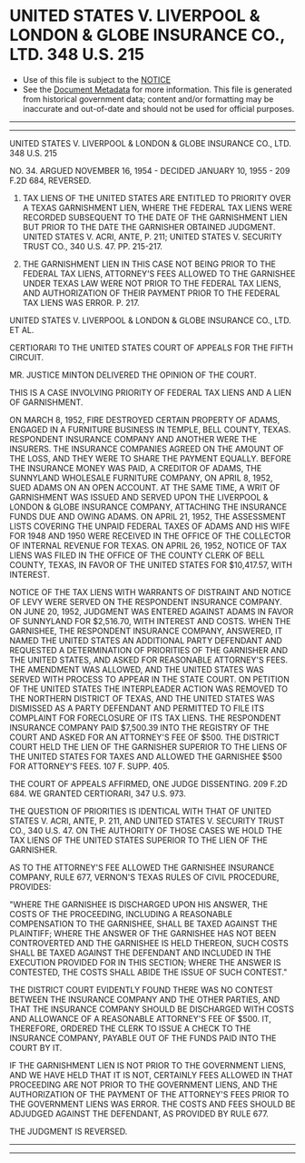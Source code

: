 ---
---

# UNITED STATES V. LIVERPOOL & LONDON & GLOBE INSURANCE CO., LTD. 348 U.S. 215

* Use of this file is subject to the [NOTICE](https://github.com/publicdocs/notice/blob/master/NOTICE)
* See the [Document Metadata](../../../) for more information.
  This file is generated from historical government data; content and/or formatting may be inaccurate and out-of-date and should not be used for official purposes.

----------
----------

UNITED STATES V. LIVERPOOL & LONDON & GLOBE INSURANCE CO., LTD. 348 U.S. 215

NO. 34.  ARGUED NOVEMBER 16, 1954 - DECIDED JANUARY 10, 1955 - 209 F.2D 684, REVERSED.

1.  TAX LIENS OF THE UNITED STATES ARE ENTITLED TO PRIORITY OVER A TEXAS GARNISHMENT LIEN, WHERE THE FEDERAL TAX LIENS WERE RECORDED SUBSEQUENT TO THE DATE OF THE GARNISHMENT LIEN BUT PRIOR TO THE DATE THE GARNISHER OBTAINED JUDGMENT.  UNITED STATES V. ACRI, ANTE, P. 211; UNITED STATES V. SECURITY TRUST CO., 340 U.S. 47.  PP. 215-217.

2.  THE GARNISHMENT LIEN IN THIS CASE NOT BEING PRIOR TO THE FEDERAL TAX LIENS, ATTORNEY'S FEES ALLOWED TO THE GARNISHEE UNDER TEXAS LAW WERE NOT PRIOR TO THE FEDERAL TAX LIENS, AND AUTHORIZATION OF THEIR PAYMENT PRIOR TO THE FEDERAL TAX LIENS WAS ERROR.  P. 217.

UNITED STATES V. LIVERPOOL & LONDON & GLOBE INSURANCE CO., LTD. ET AL.

CERTIORARI TO THE UNITED STATES COURT OF APPEALS FOR THE FIFTH CIRCUIT.

MR. JUSTICE MINTON DELIVERED THE OPINION OF THE COURT.

THIS IS A CASE INVOLVING PRIORITY OF FEDERAL TAX LIENS AND A LIEN OF GARNISHMENT.

ON MARCH 8, 1952, FIRE DESTROYED CERTAIN PROPERTY OF ADAMS, ENGAGED IN A FURNITURE BUSINESS IN TEMPLE, BELL COUNTY, TEXAS.  RESPONDENT INSURANCE COMPANY AND ANOTHER WERE THE INSURERS.  THE INSURANCE COMPANIES AGREED ON THE AMOUNT OF THE LOSS, AND THEY WERE TO SHARE THE PAYMENT EQUALLY.  BEFORE THE INSURANCE MONEY WAS PAID, A CREDITOR OF ADAMS, THE SUNNYLAND WHOLESALE FURNITURE COMPANY, ON APRIL 8, 1952, SUED ADAMS ON AN OPEN ACCOUNT.  AT THE SAME TIME, A WRIT OF GARNISHMENT WAS ISSUED AND SERVED UPON THE LIVERPOOL & LONDON & GLOBE INSURANCE COMPANY, ATTACHING THE INSURANCE FUNDS DUE AND OWING ADAMS.  ON APRIL 21, 1952, THE ASSESSMENT LISTS COVERING THE UNPAID FEDERAL TAXES OF ADAMS AND HIS WIFE FOR 1948 AND 1950 WERE RECEIVED IN THE OFFICE OF THE COLLECTOR OF INTERNAL REVENUE FOR TEXAS.  ON APRIL 26, 1952, NOTICE OF TAX LIENS WAS FILED IN THE OFFICE OF THE COUNTY CLERK OF BELL COUNTY, TEXAS, IN FAVOR OF THE UNITED STATES FOR $10,417.57, WITH INTEREST.

NOTICE OF THE TAX LIENS WITH WARRANTS OF DISTRAINT AND NOTICE OF LEVY WERE SERVED ON THE RESPONDENT INSURANCE COMPANY.  ON JUNE 20, 1952, JUDGMENT WAS ENTERED AGAINST ADAMS IN FAVOR OF SUNNYLAND FOR $2,516.70, WITH INTEREST AND COSTS.  WHEN THE GARNISHEE, THE RESPONDENT INSURANCE COMPANY, ANSWERED, IT NAMED THE UNITED STATES AN ADDITIONAL PARTY DEFENDANT AND REQUESTED A DETERMINATION OF PRIORITIES OF THE GARNISHER AND THE UNITED STATES, AND ASKED FOR REASONABLE ATTORNEY'S FEES.  THE AMENDMENT WAS ALLOWED, AND THE UNITED STATES WAS SERVED WITH PROCESS TO APPEAR IN THE STATE COURT.  ON PETITION OF THE UNITED STATES THE INTERPLEADER ACTION WAS REMOVED TO THE NORTHERN DISTRICT OF TEXAS, AND THE UNITED STATES WAS DISMISSED AS A PARTY DEFENDANT AND PERMITTED TO FILE ITS COMPLAINT FOR FORECLOSURE OF ITS TAX LIENS.  THE RESPONDENT INSURANCE COMPANY PAID $7,500.39 INTO THE REGISTRY OF THE COURT AND ASKED FOR AN ATTORNEY'S FEE OF $500.  THE DISTRICT COURT HELD THE LIEN OF THE GARNISHER SUPERIOR TO THE LIENS OF THE UNITED STATES FOR TAXES AND ALLOWED THE GARNISHEE $500 FOR ATTORNEY'S FEES.  107 F. SUPP. 405.

THE COURT OF APPEALS AFFIRMED, ONE JUDGE DISSENTING.  209 F.2D 684.  WE GRANTED CERTIORARI, 347 U.S. 973.

THE QUESTION OF PRIORITIES IS IDENTICAL WITH THAT OF UNITED STATES V. ACRI, ANTE, P. 211, AND UNITED STATES V. SECURITY TRUST CO., 340 U.S. 47.  ON THE AUTHORITY OF THOSE CASES WE HOLD THE TAX LIENS OF THE UNITED STATES SUPERIOR TO THE LIEN OF THE GARNISHER.

AS TO THE ATTORNEY'S FEE ALLOWED THE GARNISHEE INSURANCE COMPANY, RULE 677, VERNON'S TEXAS RULES OF CIVIL PROCEDURE, PROVIDES:

"WHERE THE GARNISHEE IS DISCHARGED UPON HIS ANSWER, THE COSTS OF THE PROCEEDING, INCLUDING A REASONABLE COMPENSATION TO THE GARNISHEE, SHALL BE TAXED AGAINST THE PLAINTIFF; WHERE THE ANSWER OF THE GARNISHEE HAS NOT BEEN CONTROVERTED AND THE GARNISHEE IS HELD THEREON, SUCH COSTS SHALL BE TAXED AGAINST THE DEFENDANT AND INCLUDED IN THE EXECUTION PROVIDED FOR IN THIS SECTION; WHERE THE ANSWER IS CONTESTED, THE COSTS SHALL ABIDE THE ISSUE OF SUCH CONTEST."

THE DISTRICT COURT EVIDENTLY FOUND THERE WAS NO CONTEST BETWEEN THE INSURANCE COMPANY AND THE OTHER PARTIES, AND THAT THE INSURANCE COMPANY SHOULD BE DISCHARGED WITH COSTS AND ALLOWANCE OF A REASONABLE ATTORNEY'S FEE OF $500.  IT, THEREFORE, ORDERED THE CLERK TO ISSUE A CHECK TO THE INSURANCE COMPANY, PAYABLE OUT OF THE FUNDS PAID INTO THE COURT BY IT.

IF THE GARNISHMENT LIEN IS NOT PRIOR TO THE GOVERNMENT LIENS, AND WE HAVE HELD THAT IT IS NOT, CERTAINLY FEES ALLOWED IN THAT PROCEEDING ARE NOT PRIOR TO THE GOVERNMENT LIENS, AND THE AUTHORIZATION OF THE PAYMENT OF THE ATTORNEY'S FEES PRIOR TO THE GOVERNMENT LIENS WAS ERROR.  THE COSTS AND FEES SHOULD BE ADJUDGED AGAINST THE DEFENDANT, AS PROVIDED BY RULE 677.

THE JUDGMENT IS REVERSED.


----------
----------

